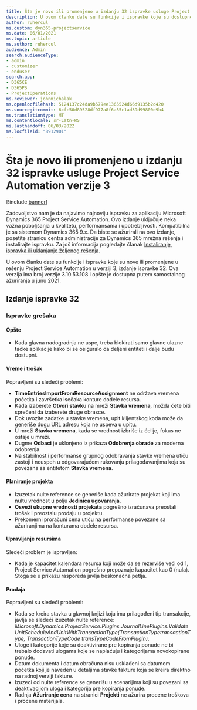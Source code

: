 ```yaml
---
title: Šta je novo ili promenjeno u izdanju 32 ispravke usluge Project Service Automation verzije 3
description: U ovom članku date su funkcije i ispravke koje su dostupne u izdanju 32 ispravke za Project Service Automation u verziji 3.
author: ruhercul
ms.custom: dyn365-projectservice
ms.date: 06/01/2021
ms.topic: article
ms.author: ruhercul
audience: Admin
search.audienceType:
- admin
- customizer
- enduser
search.app:
- D365CE
- D365PS
- ProjectOperations
ms.reviewer: johnmichalak
ms.openlocfilehash: 5124137c24da9b579ee1365524d66d9135b2d420
ms.sourcegitcommit: 6cfc50d89528df977a8f6a55c1ad39d99800d9b4
ms.translationtype: MT
ms.contentlocale: sr-Latn-RS
ms.lasthandoff: 06/03/2022
ms.locfileid: "8912901"
---
```

# <a name="whats-new-or-changed-in-project-service-automation-update-release-32-v3"></a>Šta je novo ili promenjeno u izdanju 32 ispravke usluge Project Service Automation verzije 3

[!include [banner](../includes/psa-now-project-operations.md)]

Zadovoljstvo nam je da najavimo najnoviju ispravku za aplikaciju Microsoft Dynamics 365 Project Service Automation. Ovo izdanje uključuje neka važna poboljšanja u kvalitetu, performansama i upotrebljivosti. Kompatibilna je sa sistemom Dynamics 365 9.x. Da biste se ažurirali na ovo izdanje, posetite stranicu centra administracije za Dynamics 365 mrežna rešenja i instalirajte ispravku. Za još informacija pogledajte članak [Instaliranje, ispravka ili uklanjanje željenog rešenja](/power-platform/admin/install-remove-preferred-solution).

U ovom članku date su funkcije i ispravke koje su nove ili promenjene u rešenju Project Service Automation u verziji 3, izdanje ispravke 32. Ova verzija ima broj verzije 3.10.53.108 i opšte je dostupna putem samostalnog ažuriranja u junu 2021.

## <a name="update-release-32"></a>Izdanje ispravke 32

### <a name="bug-fixes"></a>Ispravke grešaka

#### <a name="general"></a>Opšte

- Kada glavna nadogradnja ne uspe, treba blokirati samo glavne ulazne tačke aplikacije kako bi se osiguralo da deljeni entiteti i dalje budu dostupni.

#### <a name="time-and-expense"></a>Vreme i trošak

Popravljeni su sledeći problemi:

- **TimeEntriesImportFromResourceAssignment** ne održava vremena početka i završetka isečaka konture dodele resursa.
- Kada izaberete **Otvori stavku** na mreži **Stavka vremena**, možda ćete biti sprečeni da izaberete druge obrasce.
- Dok uvozite zadatke u stavke vremena, upit klijentskog koda može da generiše dugu URL adresu koja ne uspeva u upitu.
- U mreži **Stavka vremena**, kada se vrednost izbriše iz ćelije, fokus ne ostaje u mreži.
- Dugme **Odbaci** je uklonjeno iz prikaza **Odobrenja obrade** za moderna odobrenja.
- Na stabilnost i performanse grupnog odobravanja stavke vremena utiču zastoji i neuspeh u odgovarajućem rukovanju prilagođavanjima koja su povezana sa entitetom **Stavka vremena**.

#### <a name="project-planning"></a>Planiranje projekta

- Izuzetak nulte reference se generiše kada ažurirate projekat koji ima nultu vrednost u polju **Jedinica ugovaranja**.
- **Osveži ukupne vrednosti projekata** pogrešno izračunava preostali trošak i preostalu prodaju u projektu.
- Prekomerni proračuni cena utiču na performanse povezane sa ažuriranjima na konturama dodele resursa.

#### <a name="resource-management"></a>Upravljanje resursima

Sledeći problem je ispravljen:

- Kada je kapacitet kalendara resursa koji može da se rezerviše veći od 1, Project Service Automation pogrešno prepoznaje kapacitet kao 0 (nula). Stoga se u prikazu rasporeda javlja beskonačna petlja.

#### <a name="sales"></a>Prodaja

Popravljeni su sledeći problemi:

- Kada se kreira stavka u glavnoj knjizi koja ima prilagođeni tip transakcije, javlja se sledeći izuzetak nulte reference: *Microsoft.Dynamics.ProjectService.Plugins.JournalLinePlugins.ValidateUnitScheduleAndUnitWithTransactionType(TransactionTypetransactionType, TransactionTypeCode transTypeCodeFromPlugin)*.
- Uloge i kategorije koje su deaktivirane pre kopiranja ponude ne bi trebalo dodavati ulogama koje se naplaćuju i kategorijama novokopirane ponude.
- Datum dokumenta i datum obračuna nisu usklađeni sa datumom početka koji je naveden u detaljima stavke fakture koja se kreira direktno na radnoj verziji fakture.
- Izuzeci od nulte reference se generišu u scenarijima koji su povezani sa deaktivacijom uloga i kategorija pre kopiranja ponude.
- Radnja **Ažuriranje cena** na stranici **Projekti** ne ažurira procene troškova i procene materijala.
